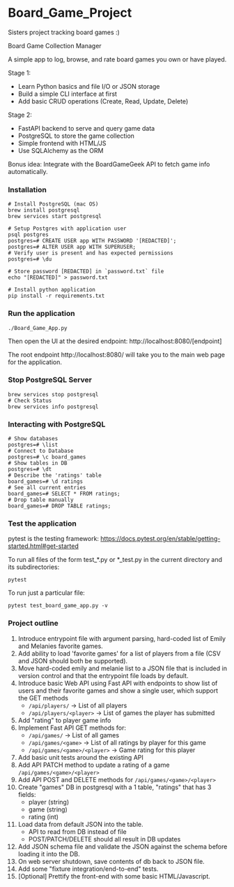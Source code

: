 # Board_Game_Project
Sisters project tracking board games :)

Board Game Collection Manager

A simple app to log, browse, and rate board games you own or have played.

Stage 1:

* Learn Python basics and file I/O or JSON storage
* Build a simple CLI interface at first
* Add basic CRUD operations (Create, Read, Update, Delete)


Stage 2:

* FastAPI backend to serve and query game data
* PostgreSQL to store the game collection
* Simple frontend with HTML/JS
* Use SQLAlchemy as the ORM

Bonus idea: Integrate with the BoardGameGeek API to fetch game info automatically.

### Installation
```
# Install PostgreSQL (mac OS)
brew install postgresql
brew services start postgresql

# Setup Postgres with application user
psql postgres
postgres=# CREATE USER app WITH PASSWORD '[REDACTED]';
postgres=# ALTER USER app WITH SUPERUSER;
# Verify user is present and has expected permissions
postgres=# \du

# Store password [REDACTED] in `password.txt` file
echo "[REDACTED]" > password.txt

# Install python application
pip install -r requirements.txt
```

### Run the application
```
./Board_Game_App.py
```
Then open the UI at the desired endpoint:
http://localhost:8080/[endpoint]

The root endpoint http://localhost:8080/ will take you to the main web page for the application.


### Stop PostgreSQL Server
```
brew services stop postgresql
# Check Status
brew services info postgresql
```

### Interacting with PostgreSQL
```
# Show databases
postgres=# \list
# Connect to Database
postgres=# \c board_games
# Show tables in DB
postgres=# \dt
# Describe the 'ratings' table
board_games=# \d ratings
# See all current entries
board_games=# SELECT * FROM ratings;
# Drop table manually
board_games=# DROP TABLE ratings;
```

### Test the application
pytest is the testing framework: https://docs.pytest.org/en/stable/getting-started.html#get-started

To run all files of the form test_*.py or *_test.py in the current directory and its subdirectories:
```
pytest
```
To run just a particular file:
```
pytest test_board_game_app.py -v
```

### Project outline

1. Introduce entrypoint file with argument parsing, hard-coded list of Emily and Melanies favorite games.
2. Add ability to load 'favorite games' for a list of players from a file (CSV and JSON should both be  supported).
3. Move hard-coded emily and melanie list to a JSON file that is included in version control and that the entrypoint file loads by default.
4. Introduce basic Web API using Fast API with endpoints to show list of users and their favorite games and show a single user, which support the GET methods
    - `/api/players/` -> List of all players
    - `/api/players/<player>` -> List of games the player has submitted
5. Add "rating" to player game info
6. Implement Fast API GET methods for:
    - `/api/games/` -> List of all games
    - `/api/games/<game>` -> List of all ratings by player for this game
    - `/api/games/<game>/<player>` -> Game rating for this player
7. Add basic unit tests around the existing API
8. Add API PATCH method to update a rating of a game `/api/games/<game>/<player>`
9. Add API POST and DELETE methods for `/api/games/<game>/<player>`
10. Create "games" DB in postgresql with a 1 table, "ratings" that has 3 fields:
    - player (string)
    - game (string)
    - rating (int)
11. Load data from default JSON into the table.
    - API to read from DB instead of file
    - POST/PATCH/DELETE should all result in DB updates
12. Add JSON schema file and validate the JSON against the schema before loading it into the DB.
13. On web server shutdown, save contents of db back to JSON file.
14. Add some "fixture integration/end-to-end" tests.
15. [Optional] Prettify the front-end with some basic HTML/Javascript.